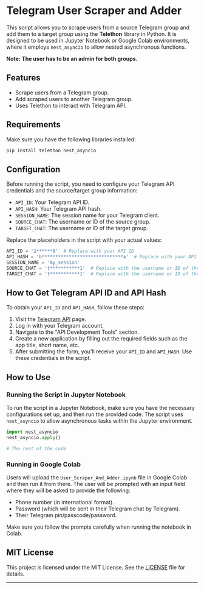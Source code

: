 # Telegram User Scraper and Adder

This script allows you to scrape users from a source Telegram group and add them to a target group using the **Telethon** library in Python. It is designed to be used in Jupyter Notebook or Google Colab environments, where it employs `nest_asyncio` to allow nested asynchronous functions.

**Note: The user has to be an admin for both groups.**

## Features

- Scrape users from a Telegram group.
- Add scraped users to another Telegram group.
- Uses Telethon to interact with Telegram API.

## Requirements

Make sure you have the following libraries installed:

```bash
pip install telethon nest_asyncio
```

## Configuration

Before running the script, you need to configure your Telegram API credentials and the source/target group information:

- `API_ID`: Your Telegram API ID.
- `API_HASH`: Your Telegram API hash.
- `SESSION_NAME`: The session name for your Telegram client.
- `SOURCE_CHAT`: The username or ID of the source group.
- `TARGET_CHAT`: The username or ID of the target group.

Replace the placeholders in the script with your actual values:

```python
API_ID = '1******8'  # Replace with your API ID
API_HASH = 'b******************************a'  # Replace with your API hash
SESSION_NAME = 'my_session'
SOURCE_CHAT = 't***********1'  # Replace with the username or ID of the source chat
TARGET_CHAT = 't***********1'  # Replace with the username or ID of the target chat
```

## How to Get Telegram API ID and API Hash

To obtain your `API_ID` and `API_HASH`, follow these steps:

1. Visit the [Telegram API](https://my.telegram.org) page.
2. Log in with your Telegram account.
3. Navigate to the "API Development Tools" section.
4. Create a new application by filling out the required fields such as the app title, short name, etc.
5. After submitting the form, you'll receive your `API_ID` and `API_HASH`. Use these credentials in the script.

## How to Use

### Running the Script in Jupyter Notebook

To run the script in a Jupyter Notebook, make sure you have the necessary configurations set up, and then run the provided code. The script uses `nest_asyncio` to allow asynchronous tasks within the Jupyter environment.

```python
import nest_asyncio
nest_asyncio.apply()

# The rest of the code
```

### Running in Google Colab

Users will upload the `User_Scraper_And_Adder.ipynb` file in Google Colab and then run it from there. The user will be prompted with an input field where they will be asked to provide the following:

- Phone number (in international format).
- Password (which will be sent in their Telegram chat by Telegram).
- Their Telegram pin/passcode/password.

Make sure you follow the prompts carefully when running the notebook in Colab.

## MIT License

This project is licensed under the MIT License. See the [LICENSE](LICENSE) file for details.

---
